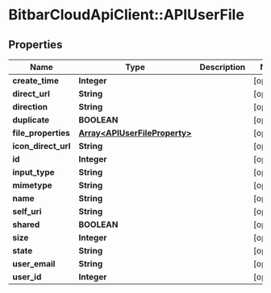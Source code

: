 # BitbarCloudApiClient::APIUserFile

## Properties
Name | Type | Description | Notes
------------ | ------------- | ------------- | -------------
**create_time** | **Integer** |  | [optional] 
**direct_url** | **String** |  | [optional] 
**direction** | **String** |  | [optional] 
**duplicate** | **BOOLEAN** |  | [optional] 
**file_properties** | [**Array&lt;APIUserFileProperty&gt;**](APIUserFileProperty.md) |  | [optional] 
**icon_direct_url** | **String** |  | [optional] 
**id** | **Integer** |  | [optional] 
**input_type** | **String** |  | [optional] 
**mimetype** | **String** |  | [optional] 
**name** | **String** |  | [optional] 
**self_uri** | **String** |  | [optional] 
**shared** | **BOOLEAN** |  | [optional] 
**size** | **Integer** |  | [optional] 
**state** | **String** |  | [optional] 
**user_email** | **String** |  | [optional] 
**user_id** | **Integer** |  | [optional] 


